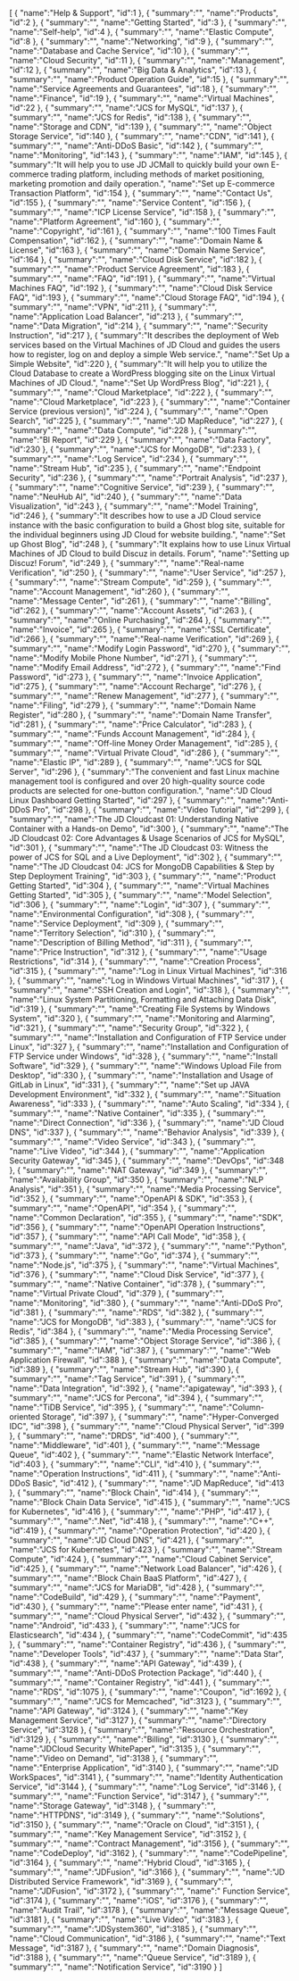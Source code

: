 [
	{
		"name":"Help & Support",
		"id":1
	},
	{
		"summary":"",
		"name":"Products",
		"id":2
	},
	{
		"summary":"",
		"name":"Getting Started",
		"id":3
	},
	{
		"summary":"",
		"name":"Self-help",
		"id":4
	},
	{
		"summary":"",
		"name":"Elastic Compute",
		"id":8
	},
	{
		"summary":"",
		"name":"Networking",
		"id":9
	},
	{
		"summary":"",
		"name":"Database and Cache Service",
		"id":10
	},
	{
		"summary":"",
		"name":"Cloud Security",
		"id":11
	},
	{
		"summary":"",
		"name":"Management",
		"id":12
	},
	{
		"summary":"",
		"name":"Big Data & Analytics",
		"id":13
	},
	{
		"summary":"",
		"name":"Product Operation Guide",
		"id":15
	},
	{
		"summary":"",
		"name":"Service Agreements and Guarantees",
		"id":18
	},
	{
		"summary":"",
		"name":"Finance",
		"id":19
	},
	{
		"summary":"",
		"name":"Virtual Machines",
		"id":22
	},
	{
		"summary":"",
		"name":"JCS for MySQL",
		"id":137
	},
	{
		"summary":"",
		"name":"JCS for Redis",
		"id":138
	},
	{
		"summary":"",
		"name":"Storage and CDN",
		"id":139
	},
	{
		"summary":"",
		"name":"Object Storage Service",
		"id":140
	},
	{
		"summary":"",
		"name":"CDN",
		"id":141
	},
	{
		"summary":"",
		"name":"Anti-DDoS Basic",
		"id":142
	},
	{
		"summary":"",
		"name":"Monitoring",
		"id":143
	},
	{
		"summary":"",
		"name":"IAM",
		"id":145
	},
	{
		"summary":"It will help you to use JD JCMall to quickly build your own E-commerce trading platform, including methods of market positioning, marketing promotion and daily operation.",
		"name":"Set up E-commerce Transaction Platform",
		"id":154
	},
	{
		"summary":"",
		"name":"Contact Us",
		"id":155
	},
	{
		"summary":"",
		"name":"Service Content",
		"id":156
	},
	{
		"summary":"",
		"name":"ICP License Service",
		"id":158
	},
	{
		"summary":"",
		"name":"Platform Agreement",
		"id":160
	},
	{
		"summary":"",
		"name":"Copyright",
		"id":161
	},
	{
		"summary":"",
		"name":"100 Times Fault Compensation",
		"id":162
	},
	{
		"summary":"",
		"name":"Domain Name & License",
		"id":163
	},
	{
		"summary":"",
		"name":"Domain Name Service",
		"id":164
	},
	{
		"summary":"",
		"name":"Cloud Disk Service",
		"id":182
	},
	{
		"summary":"",
		"name":"Product Service Agreement",
		"id":183
	},
	{
		"summary":"",
		"name":"FAQ",
		"id":191
	},
	{
		"summary":"",
		"name":"Virtual Machines FAQ",
		"id":192
	},
	{
		"summary":"",
		"name":"Cloud Disk Service FAQ",
		"id":193
	},
	{
		"summary":"",
		"name":"Cloud Storage FAQ",
		"id":194
	},
	{
		"summary":"",
		"name":"VPN",
		"id":211
	},
	{
		"summary":"",
		"name":"Application Load Balancer",
		"id":213
	},
	{
		"summary":"",
		"name":"Data Migration",
		"id":214
	},
	{
		"summary":"",
		"name":"Security Instruction",
		"id":217
	},
	{
		"summary":"It describes the deployment of Web services based on the Virtual Machines of JD Cloud and guides the users how to register, log on and deploy a simple Web service.",
		"name":"Set Up a Simple Website",
		"id":220
	},
	{
		"summary":"It will help you to utilize the Cloud Database to create a WordPress blogging site on the Linux Virtual Machines of JD Cloud.",
		"name":"Set Up WordPress Blog",
		"id":221
	},
	{
		"summary":"",
		"name":"Cloud Marketplace",
		"id":222
	},
	{
		"summary":"",
		"name":"Cloud Marketplace",
		"id":223
	},
	{
		"summary":"",
		"name":"Container Service (previous version)",
		"id":224
	},
	{
		"summary":"",
		"name":"Open Search",
		"id":225
	},
	{
		"summary":"",
		"name":"JD MapReduce",
		"id":227
	},
	{
		"summary":"",
		"name":"Data Compute",
		"id":228
	},
	{
		"summary":"",
		"name":"BI Report",
		"id":229
	},
	{
		"summary":"",
		"name":"Data Factory",
		"id":230
	},
	{
		"summary":"",
		"name":"JCS for MongoDB",
		"id":233
	},
	{
		"summary":"",
		"name":"Log Service",
		"id":234
	},
	{
		"summary":"",
		"name":"Stream Hub",
		"id":235
	},
	{
		"summary":"",
		"name":"Endpoint Security",
		"id":236
	},
	{
		"summary":"",
		"name":"Portrait Analysis",
		"id":237
	},
	{
		"summary":"",
		"name":"Cognitive Service",
		"id":239
	},
	{
		"summary":"",
		"name":"NeuHub AI",
		"id":240
	},
	{
		"summary":"",
		"name":"Data Visualization",
		"id":243
	},
	{
		"summary":"",
		"name":"Model Training",
		"id":246
	},
	{
		"summary":"It describes how to use a JD Cloud service instance with the basic configuration to build a Ghost blog site, suitable for the individual beginners using JD Cloud for website building.",
		"name":"Set up Ghost Blog",
		"id":248
	},
	{
		"summary":"It explains how to use Linux Virtual Machines of JD Cloud to build Discuz in details. Forum",
		"name":"Setting up Discuz! Forum",
		"id":249
	},
	{
		"summary":"",
		"name":"Real-name Verification",
		"id":250
	},
	{
		"summary":"",
		"name":"User Service",
		"id":257
	},
	{
		"summary":"",
		"name":"Stream Compute",
		"id":259
	},
	{
		"summary":"",
		"name":"Account Management",
		"id":260
	},
	{
		"summary":"",
		"name":"Message Center",
		"id":261
	},
	{
		"summary":"",
		"name":"Billing",
		"id":262
	},
	{
		"summary":"",
		"name":"Account Assets",
		"id":263
	},
	{
		"summary":"",
		"name":"Online Purchasing",
		"id":264
	},
	{
		"summary":"",
		"name":"Invoice",
		"id":265
	},
	{
		"summary":"",
		"name":"SSL Certificate",
		"id":266
	},
	{
		"summary":"",
		"name":"Real-name Verification",
		"id":269
	},
	{
		"summary":"",
		"name":"Modify Login Password",
		"id":270
	},
	{
		"summary":"",
		"name":"Modify Mobile Phone Number",
		"id":271
	},
	{
		"summary":"",
		"name":"Modify Email Address",
		"id":272
	},
	{
		"summary":"",
		"name":"Find Password",
		"id":273
	},
	{
		"summary":"",
		"name":"Invoice Application",
		"id":275
	},
	{
		"summary":"",
		"name":"Account Recharge",
		"id":276
	},
	{
		"summary":"",
		"name":"Renew Management",
		"id":277
	},
	{
		"summary":"",
		"name":"Filing",
		"id":279
	},
	{
		"summary":"",
		"name":"Domain Name Register",
		"id":280
	},
	{
		"summary":"",
		"name":"Domain Name Transfer",
		"id":281
	},
	{
		"summary":"",
		"name":"Price Calculator",
		"id":283
	},
	{
		"summary":"",
		"name":"Funds Account Management",
		"id":284
	},
	{
		"summary":"",
		"name":"Off-line Money Order Management",
		"id":285
	},
	{
		"summary":"",
		"name":"Virtual Private Cloud",
		"id":286
	},
	{
		"summary":"",
		"name":"Elastic IP",
		"id":289
	},
	{
		"summary":"",
		"name":"JCS for SQL Server",
		"id":296
	},
	{
		"summary":"The convenient and fast Linux machine management tool is configured and over 20 high-quality source code products are selected for one-button configuration.",
		"name":"JD Cloud Linux Dashboard Getting Started",
		"id":297
	},
	{
		"summary":"",
		"name":"Anti-DDoS Pro",
		"id":298
	},
	{
		"summary":"",
		"name":"Video Tutorial",
		"id":299
	},
	{
		"summary":"",
		"name":"The JD Cloudcast 01: Understanding Native Container with a Hands-on Demo",
		"id":300
	},
	{
		"summary":"",
		"name":"The JD Cloudcast 02: Core Advantages & Usage Scenarios of JCS for MySQL",
		"id":301
	},
	{
		"summary":"",
		"name":"The JD Cloudcast 03: Witness the power of JCS for SQL and a Live Deployment",
		"id":302
	},
	{
		"summary":"",
		"name":"The JD Cloudcast 04: JCS for MongoDB Capabilities & Step by Step Deployment Training",
		"id":303
	},
	{
		"summary":"",
		"name":"Product Getting Started",
		"id":304
	},
	{
		"summary":"",
		"name":"Virtual Machines Getting Started",
		"id":305
	},
	{
		"summary":"",
		"name":"Model Selection",
		"id":306
	},
	{
		"summary":"",
		"name":"Login",
		"id":307
	},
	{
		"summary":"",
		"name":"Environmental Configuration",
		"id":308
	},
	{
		"summary":"",
		"name":"Service Deployment",
		"id":309
	},
	{
		"summary":"",
		"name":"Territory Selection",
		"id":310
	},
	{
		"summary":"",
		"name":"Description of Billing Method",
		"id":311
	},
	{
		"summary":"",
		"name":"Price Instruction",
		"id":312
	},
	{
		"summary":"",
		"name":"Usage Restrictions",
		"id":314
	},
	{
		"summary":"",
		"name":"Creation Process",
		"id":315
	},
	{
		"summary":"",
		"name":"Log in Linux Virtual Machines",
		"id":316
	},
	{
		"summary":"",
		"name":"Log in Windows Virtual Machines",
		"id":317
	},
	{
		"summary":"",
		"name":"SSH Creation and Login",
		"id":318
	},
	{
		"summary":"",
		"name":"Linux System Partitioning, Formatting and Attaching Data Disk",
		"id":319
	},
	{
		"summary":"",
		"name":"Creating File Systems by Windows System",
		"id":320
	},
	{
		"summary":"",
		"name":"Monitoring and Alarming",
		"id":321
	},
	{
		"summary":"",
		"name":"Security Group",
		"id":322
	},
	{
		"summary":"",
		"name":"Installation and Configuration of FTP Service under Linux",
		"id":327
	},
	{
		"summary":"",
		"name":"Installation and Configuration of FTP Service under Windows",
		"id":328
	},
	{
		"summary":"",
		"name":"Install Software",
		"id":329
	},
	{
		"summary":"",
		"name":"Windows Upload File from Desktop",
		"id":330
	},
	{
		"summary":"",
		"name":"Installation and Usage of GitLab in Linux",
		"id":331
	},
	{
		"summary":"",
		"name":"Set up JAVA Development Environment",
		"id":332
	},
	{
		"summary":"",
		"name":"Situation Awareness",
		"id":333
	},
	{
		"summary":"",
		"name":"Auto Scaling",
		"id":334
	},
	{
		"summary":"",
		"name":"Native Container",
		"id":335
	},
	{
		"summary":"",
		"name":"Direct Connection",
		"id":336
	},
	{
		"summary":"",
		"name":"JD Cloud DNS",
		"id":337
	},
	{
		"summary":"",
		"name":"Behavior Analysis",
		"id":339
	},
	{
		"summary":"",
		"name":"Video Service",
		"id":343
	},
	{
		"summary":"",
		"name":"Live Video",
		"id":344
	},
	{
		"summary":"",
		"name":"Application Security Gateway",
		"id":345
	},
	{
		"summary":"",
		"name":"DevOps",
		"id":348
	},
	{
		"summary":"",
		"name":"NAT Gateway",
		"id":349
	},
	{
		"summary":"",
		"name":"Availability Group",
		"id":350
	},
	{
		"summary":"",
		"name":"NLP Analysis",
		"id":351
	},
	{
		"summary":"",
		"name":"Media Processing Service",
		"id":352
	},
	{
		"summary":"",
		"name":"OpenAPI & SDK",
		"id":353
	},
	{
		"summary":"",
		"name":"OpenAPI",
		"id":354
	},
	{
		"summary":"",
		"name":"Common Declaration",
		"id":355
	},
	{
		"summary":"",
		"name":"SDK",
		"id":356
	},
	{
		"summary":"",
		"name":"OpenAPI Operation Instructions",
		"id":357
	},
	{
		"summary":"",
		"name":"API Call Mode",
		"id":358
	},
	{
		"summary":"",
		"name":"Java",
		"id":372
	},
	{
		"summary":"",
		"name":"Python",
		"id":373
	},
	{
		"summary":"",
		"name":"Go",
		"id":374
	},
	{
		"summary":"",
		"name":"Node.js",
		"id":375
	},
	{
		"summary":"",
		"name":"Virtual Machines",
		"id":376
	},
	{
		"summary":"",
		"name":"Cloud Disk Service",
		"id":377
	},
	{
		"summary":"",
		"name":"Native Container",
		"id":378
	},
	{
		"summary":"",
		"name":"Virtual Private Cloud",
		"id":379
	},
	{
		"summary":"",
		"name":"Monitoring",
		"id":380
	},
	{
		"summary":"",
		"name":"Anti-DDoS Pro",
		"id":381
	},
	{
		"summary":"",
		"name":"RDS",
		"id":382
	},
	{
		"summary":"",
		"name":"JCS for MongoDB",
		"id":383
	},
	{
		"summary":"",
		"name":"JCS for Redis",
		"id":384
	},
	{
		"summary":"",
		"name":"Media Processing Service",
		"id":385
	},
	{
		"summary":"",
		"name":"Object Storage Service",
		"id":386
	},
	{
		"summary":"",
		"name":"IAM",
		"id":387
	},
	{
		"summary":"",
		"name":"Web Application Firewall",
		"id":388
	},
	{
		"summary":"",
		"name":"Data Compute",
		"id":389
	},
	{
		"summary":"",
		"name":"Stream Hub",
		"id":390
	},
	{
		"summary":"",
		"name":"Tag Service",
		"id":391
	},
	{
		"summary":"",
		"name":"Data Integration",
		"id":392
	},
	{
		"name":"apigateway",
		"id":393
	},
	{
		"summary":"",
		"name":"JCS for Percona",
		"id":394
	},
	{
		"summary":"",
		"name":"TiDB Service",
		"id":395
	},
	{
		"summary":"",
		"name":"Column-oriented Storage",
		"id":397
	},
	{
		"summary":"",
		"name":"Hyper-Converged IDC",
		"id":398
	},
	{
		"summary":"",
		"name":"Cloud Physical Server",
		"id":399
	},
	{
		"summary":"",
		"name":"DRDS",
		"id":400
	},
	{
		"summary":"",
		"name":"Middleware",
		"id":401
	},
	{
		"summary":"",
		"name":"Message Queue",
		"id":402
	},
	{
		"summary":"",
		"name":"Elastic Network Interface",
		"id":403
	},
	{
		"summary":"",
		"name":"CLI",
		"id":410
	},
	{
		"summary":"",
		"name":"Operation Instructions",
		"id":411
	},
	{
		"summary":"",
		"name":"Anti-DDoS Basic",
		"id":412
	},
	{
		"summary":"",
		"name":"JD MapReduce",
		"id":413
	},
	{
		"summary":"",
		"name":"Block Chain",
		"id":414
	},
	{
		"summary":"",
		"name":"Block Chain Data Service",
		"id":415
	},
	{
		"summary":"",
		"name":"JCS for Kubernetes",
		"id":416
	},
	{
		"summary":"",
		"name":"PHP",
		"id":417
	},
	{
		"summary":"",
		"name":".Net",
		"id":418
	},
	{
		"summary":"",
		"name":"C++",
		"id":419
	},
	{
		"summary":"",
		"name":"Operation Protection",
		"id":420
	},
	{
		"summary":"",
		"name":"JD Cloud DNS",
		"id":421
	},
	{
		"summary":"",
		"name":"JCS for Kubernetes",
		"id":423
	},
	{
		"summary":"",
		"name":"Stream Compute",
		"id":424
	},
	{
		"summary":"",
		"name":"Cloud Cabinet Service",
		"id":425
	},
	{
		"summary":"",
		"name":"Network Load Balancer",
		"id":426
	},
	{
		"summary":"",
		"name":"Block Chain BaaS Platform",
		"id":427
	},
	{
		"summary":"",
		"name":"JCS for MariaDB",
		"id":428
	},
	{
		"summary":"",
		"name":"CodeBuild",
		"id":429
	},
	{
		"summary":"",
		"name":"Payment",
		"id":430
	},
	{
		"summary":"",
		"name":"Please enter name",
		"id":431
	},
	{
		"summary":"",
		"name":"Cloud Physical Server",
		"id":432
	},
	{
		"summary":"",
		"name":"Android",
		"id":433
	},
	{
		"summary":"",
		"name":"JCS for Elasticsearch",
		"id":434
	},
	{
		"summary":"",
		"name":"CodeCommit",
		"id":435
	},
	{
		"summary":"",
		"name":"Container Registry",
		"id":436
	},
	{
		"summary":"",
		"name":"Developer Tools",
		"id":437
	},
	{
		"summary":"",
		"name":"Data Star",
		"id":438
	},
	{
		"summary":"",
		"name":"API Gateway",
		"id":439
	},
	{
		"summary":"",
		"name":"Anti-DDoS Protection Package",
		"id":440
	},
	{
		"summary":"",
		"name":"Container Registry",
		"id":441
	},
	{
		"summary":"",
		"name":"RDS",
		"id":1075
	},
	{
		"summary":"",
		"name":"Coupon",
		"id":1692
	},
	{
		"summary":"",
		"name":"JCS for Memcached",
		"id":3123
	},
	{
		"summary":"",
		"name":"API Gateway",
		"id":3124
	},
	{
		"summary":"",
		"name":"Key Management Service",
		"id":3127
	},
	{
		"summary":"",
		"name":"Directory Service",
		"id":3128
	},
	{
		"summary":"",
		"name":"Resource Orchestration",
		"id":3129
	},
	{
		"summary":"",
		"name":"Billing",
		"id":3130
	},
	{
		"summary":"",
		"name":"JDCloud Security WhitePaper",
		"id":3135
	},
	{
		"summary":"",
		"name":"Video on Demand",
		"id":3138
	},
	{
		"summary":"",
		"name":"Enterprise Application",
		"id":3140
	},
	{
		"summary":"",
		"name":"JD WorkSpaces",
		"id":3141
	},
	{
		"summary":"",
		"name":"Identity Authentication Service",
		"id":3144
	},
	{
		"summary":"",
		"name":"Log Service",
		"id":3146
	},
	{
		"summary":"",
		"name":"Function Service",
		"id":3147
	},
	{
		"summary":"",
		"name":"Storage Gateway",
		"id":3148
	},
	{
		"summary":"",
		"name":"HTTPDNS",
		"id":3149
	},
	{
		"summary":"",
		"name":"Solutions",
		"id":3150
	},
	{
		"summary":"",
		"name":"Oracle on Cloud",
		"id":3151
	},
	{
		"summary":"",
		"name":"Key Management Service",
		"id":3152
	},
	{
		"summary":"",
		"name":"Contract Management",
		"id":3156
	},
	{
		"summary":"",
		"name":"CodeDeploy",
		"id":3162
	},
	{
		"summary":"",
		"name":"CodePipeline",
		"id":3164
	},
	{
		"summary":"",
		"name":"Hybrid Cloud",
		"id":3165
	},
	{
		"summary":"",
		"name":"JDFusion",
		"id":3166
	},
	{
		"summary":"",
		"name":"JD Distributed Service Framework",
		"id":3169
	},
	{
		"summary":"",
		"name":"JDFusion",
		"id":3172
	},
	{
		"summary":"",
		"name":" Function Service",
		"id":3174
	},
	{
		"summary":"",
		"name":"iOS",
		"id":3176
	},
	{
		"summary":"",
		"name":"Audit Trail",
		"id":3178
	},
	{
		"summary":"",
		"name":"Message Queue",
		"id":3181
	},
	{
		"summary":"",
		"name":"Live Video",
		"id":3183
	},
	{
		"summary":"",
		"name":"JDSystem360",
		"id":3185
	},
	{
		"summary":"",
		"name":"Cloud Communication",
		"id":3186
	},
	{
		"summary":"",
		"name":"Text Message",
		"id":3187
	},
	{
		"summary":"",
		"name":"Domain Diagnosis",
		"id":3188
	},
	{
		"summary":"",
		"name":"Queue Service",
		"id":3189
	},
	{
		"summary":"",
		"name":"Notification Service",
		"id":3190
	}
]
